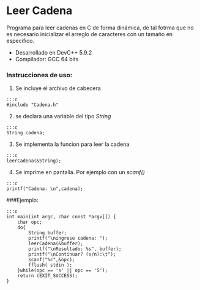 Leer Cadena
====================
Programa para leer cadenas en C de forma dinámica, de tal fotrma que no es necesario inicializar el arreglo de caracteres con un tamaño en específico.

 - Desarrollado en DevC++ 5.9.2
 - Compilador: GCC 64 bits


### Instrucciones de uso:

1. Se incluye el archivo de cabecera
~~~
:::c
#include "Cadena.h"
~~~
2. se declara una variable del tipo *String*
~~~
:::c
String cadena;
~~~
3. Se implementa la funcion para leer la cadena
~~~
:::c
leerCadena(&String);
~~~
4. Se imprime en pantalla. Por ejemplo con un *scanf()*
~~~
:::c
printf("Cadena: \n",cadena);
~~~
###Ejemplo:
~~~
:::c
int main(int argc, char const *argv[]) {
    char opc;
    do{
        String buffer;
        printf("\ningrese cadena: ");
        leerCadena(&buffer);
        printf("\nResultado: %s", buffer);
        printf("\nContinuar? (s/n):\t");
        scanf("%c",&opc);
        fflush( stdin );
    }while(opc == 's' || opc == 'S');
    return (EXIT_SUCCESS);
}
~~~
